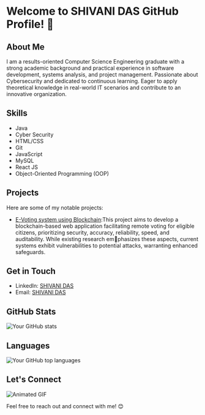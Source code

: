 # Welcome to SHIVANI DAS GitHub Profile! 👋

## About Me
I am a results-oriented Computer Science Engineering graduate with a strong academic background and practical experience in software development, systems analysis, and project management. Passionate
about Cybersecurity and dedicated to continuous learning. Eager to apply theoretical knowledge in real-world IT scenarios and contribute to an innovative organization.

## Skills
- Java
- Cyber Security
- HTML/CSS
- Git
- JavaScript
- MySQL
- React JS
- Object-Oriented Programming (OOP)

## Projects
Here are some of my notable projects:
- [E-Voting system using Blockchain](link-to-project-1):This project aims to develop a blockchain-based web application facilitating remote voting for eligible
citizens, prioritizing security, accuracy, reliability, speed, and auditability. While existing research emphasizes these aspects, current systems exhibit vulnerabilities to potential attacks, warranting enhanced
safeguards.

## Get in Touch
- LinkedIn: [SHIVANI DAS]((https://www.linkedin.com/in/shivani-das-039b2b21b/))
- Email: [SHIVANI DAS ](mailto:shivanidas233@gmail.com)


## GitHub Stats
![Your GitHub stats](https://github-readme-stats.vercel.app/api?username=yourusername&show_icons=true&theme=radical)

## Languages
![Your GitHub top languages](https://github-readme-stats.vercel.app/api/top-langs/?username=yourusername&layout=compact&theme=radical)

## Let's Connect
![Animated GIF](https://giphy.com/clips/space-galaxy-percolate-galactic-Hjfhi1fP4NnnKTZUP1)

Feel free to reach out and connect with me! 😊
